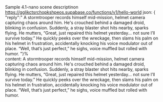 Sample 4.1-nano scene descriptinon
https://gglikctsrchopkshpeos.supabase.co/functions/v1/hello-world
json:
{ "reply":" A stormtrooper records himself mid-mission, helmet camera capturing chaos around him. He's crouched behind a damaged droid, blinking in confusion. Suddenly, a stray blaster shot hits nearby, sparks flying. He mutters, “Great, just repaired this helmet yesterday... not sure I’ll survive today.” He quickly peeks over the wreckage, then slams his palm on his helmet in frustration, accidentally knocking his voice modulator out of place. “Well, that’s just perfect,” he sighs, voice muffled but rolled with humor. "}%                                                                                                    
content:
A stormtrooper records himself mid-mission, helmet camera capturing chaos around him. He's crouched behind a damaged droid, blinking in confusion. Suddenly, a stray blaster shot hits nearby, sparks flying. He mutters, “Great, just repaired this helmet yesterday... not sure I’ll survive today.” He quickly peeks over the wreckage, then slams his palm on his helmet in frustration, accidentally knocking his voice modulator out of place. “Well, that’s just perfect,” he sighs, voice muffled but rolled with humor.
